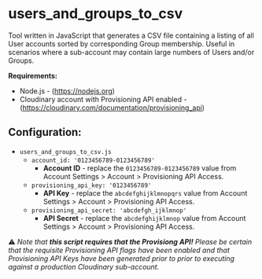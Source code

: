 # users_and_groups_to_csv

Tool written in JavaScript that generates a CSV file containing a listing of all User accounts sorted by corresponding Group membership. Useful in scenarios where a sub-account may contain large numbers of Users and/or Groups.

**Requirements:**
- Node.js - (https://nodejs.org)
- Cloudinary account with Provisioning API enabled - (https://cloudinary.com/documentation/provisioning_api)

## Configuration:

- `users_and_groups_to_csv.js`
  - `account_id: '0123456789-0123456789'`
    - **Account ID** - replace the `0123456789-0123456789` value from Account Settings > Account > Provisioning API Access.
  - `provisioning_api_key: '0123456789'`
    - **API Key** - replace the `abcdefghijklmnopqrs` value from Account Settings > Account > Provisioning API Access.
  - `provisioning_api_secret: 'abcdefgh_ijklmnop'`
    - **API Secret** - replace the `abcdefghijklmnop` value from Account Settings > Account > Provisioning API Access.

:warning: *Note that **this script requires that the Provisiong API!** Please be certain that the requisite Provisioning API flags have been enabled and that Provisioning API Keys have been generated prior to prior to executing against a production Cloudinary sub-account.*
